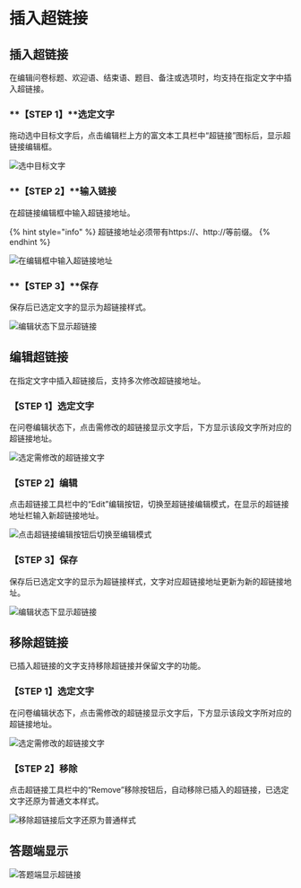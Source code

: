 # 插入超链接

## 插入超链接

在编辑问卷标题、欢迎语、结束语、题目、备注或选项时，均支持在指定文字中插入超链接。

### **【STEP 1】**选定文字

拖动选中目标文字后，点击编辑栏上方的富文本工具栏中“超链接”图标后，显示超链接编辑框。

![选中目标文字](<../../.gitbook/assets/image (55).png>)



### **【STEP 2】**输入链接

在超链接编辑框中输入超链接地址。

{% hint style="info" %}
超链接地址必须带有https://、http://等前缀。
{% endhint %}

![在编辑框中输入超链接地址](<../../.gitbook/assets/image (29).png>)



### **【STEP 3】**保存

保存后已选定文字的显示为超链接样式。

![编辑状态下显示超链接](<../../.gitbook/assets/image (44).png>)

## 编辑超链接

在指定文字中插入超链接后，支持多次修改超链接地址。

### 【STEP 1】选定文字

在问卷编辑状态下，点击需修改的超链接显示文字后，下方显示该段文字所对应的超链接地址。

![选定需修改的超链接文字](<../../.gitbook/assets/image (250).png>)

### 【STEP 2】编辑

点击超链接工具栏中的“Edit”编辑按钮，切换至超链接编辑模式，在显示的超链接地址栏输入新超链接地址。

![点击超链接编辑按钮后切换至编辑模式](<../../.gitbook/assets/image (543).png>)



### 【STEP 3】保存

保存后已选定文字的显示为超链接样式，文字对应超链接地址更新为新的超链接地址。

![编辑状态下显示超链接](<../../.gitbook/assets/image (44).png>)



## 移除超链接

已插入超链接的文字支持移除超链接并保留文字的功能。

### 【STEP 1】选定文字

在问卷编辑状态下，点击需修改的超链接显示文字后，下方显示该段文字所对应的超链接地址。

![选定需修改的超链接文字](<../../.gitbook/assets/image (250).png>)

### 【STEP 2】移除

点击超链接工具栏中的“Remove”移除按钮后，自动移除已插入的超链接，已选定文字还原为普通文本样式。

![移除超链接后文字还原为普通样式](<../../.gitbook/assets/image (522).png>)

## **答题端显示**

![答题端显示超链接](<../../.gitbook/assets/image (206).png>)
